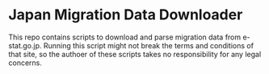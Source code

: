 # Japan Migration Data Downloader
This repo contains scripts to download and parse migration data from e-stat.go.jp.
Running this script might not break the terms and conditions of that site, so the
authoer of these scripts takes no responsibility for any legal concerns.
